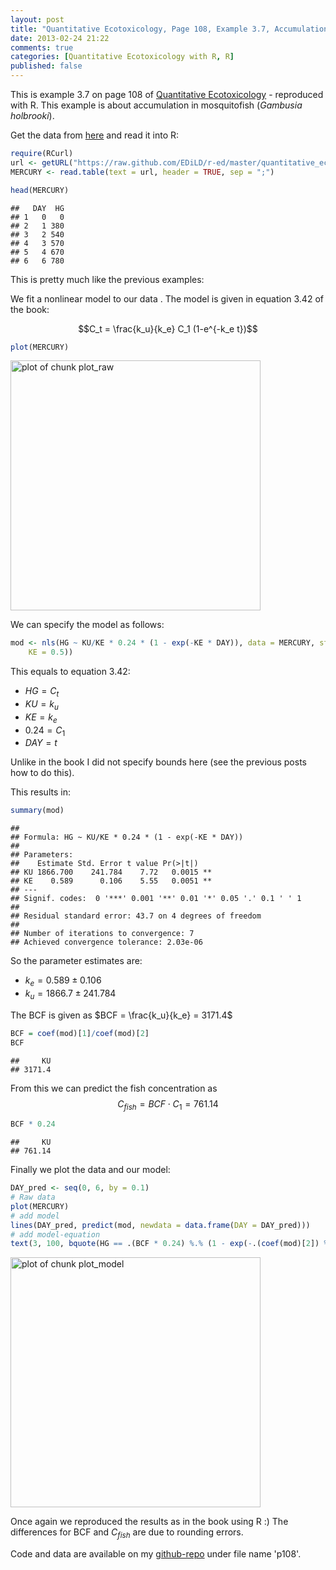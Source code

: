 ```yaml
---
layout: post
title: "Quantitative Ecotoxicology, Page 108, Example 3.7, Accumulation"
date: 2013-02-24 21:22
comments: true
categories: [Quantitative Ecotoxicology with R, R]
published: false
---
```







This is example 3.7 on page 108 of [Quantitative Ecotoxicology](http://www.crcpress.com/product/isbn/9781439835647) - reproduced with R. This example is about accumulation in mosquitofish (*Gambusia holbrooki*).

Get the data from [here](https://raw.github.com/EDiLD/r-ed/master/quantitative_ecotoxicology/data/p108.csv) and read it into R:


```r
require(RCurl)
url <- getURL("https://raw.github.com/EDiLD/r-ed/master/quantitative_ecotoxicology/data/p108.csv")
MERCURY <- read.table(text = url, header = TRUE, sep = ";")
```


```r
head(MERCURY)
```

```
##   DAY  HG
## 1   0   0
## 2   1 380
## 3   2 540
## 4   3 570
## 5   4 670
## 6   6 780
```


This is pretty much like the previous examples: 

We fit a nonlinear model to our data
.
The model is given in equation 3.42 of the book:

$$C_t = \frac{k_u}{k_e} C_1 (1-e^{-k_e t})$$


```r
plot(MERCURY)
```

<img src="figure/plot_raw.png" title="plot of chunk plot_raw" alt="plot of chunk plot_raw" width="400px" />


We can specify the model as follows:

```r
mod <- nls(HG ~ KU/KE * 0.24 * (1 - exp(-KE * DAY)), data = MERCURY, start = list(KU = 1000, 
    KE = 0.5))
```


This equals to equation 3.42:

* $HG = C_t$
* $KU = k_u$
* $KE = k_e$
* $0.24 = C_1$
* $DAY = t$


Unlike in the book I did not specify bounds here (see the previous posts how to do this).

This results in:

```r
summary(mod)
```

```
## 
## Formula: HG ~ KU/KE * 0.24 * (1 - exp(-KE * DAY))
## 
## Parameters:
##    Estimate Std. Error t value Pr(>|t|)   
## KU 1866.700    241.784    7.72   0.0015 **
## KE    0.589      0.106    5.55   0.0051 **
## ---
## Signif. codes:  0 '***' 0.001 '**' 0.01 '*' 0.05 '.' 0.1 ' ' 1 
## 
## Residual standard error: 43.7 on 4 degrees of freedom
## 
## Number of iterations to convergence: 7 
## Achieved convergence tolerance: 2.03e-06
```

So the parameter estimates are:

* $k_e = 0.589 \pm 0.106$
* $k_u = 1866.7 \pm 241.784$

The BCF is given as $BCF = \frac{k_u}{k_e} = 3171.4$

```r
BCF = coef(mod)[1]/coef(mod)[2]
BCF
```

```
##     KU 
## 3171.4
```


From this we can predict the fish concentration as $$C_{fish}=BCF \cdot C_1=761.14$$

```r
BCF * 0.24
```

```
##     KU 
## 761.14
```


Finally we plot the data and our model:

```r
DAY_pred <- seq(0, 6, by = 0.1)
# Raw data
plot(MERCURY)
# add model
lines(DAY_pred, predict(mod, newdata = data.frame(DAY = DAY_pred)))
# add model-equation
text(3, 100, bquote(HG == .(BCF * 0.24) %.% (1 - exp(-.(coef(mod)[2]) %.% DAY))))
```

<img src="figure/plot_model.png" title="plot of chunk plot_model" alt="plot of chunk plot_model" width="400px" />



Once again we reproduced the results as in the book using R :)
The differences for BCF and $C_{fish}$ are due to rounding errors.


Code and data are available on my [github-repo](https://github.com/EDiLD/r-ed/tree/master/quantitative_ecotoxicology) under file name 'p108'.
